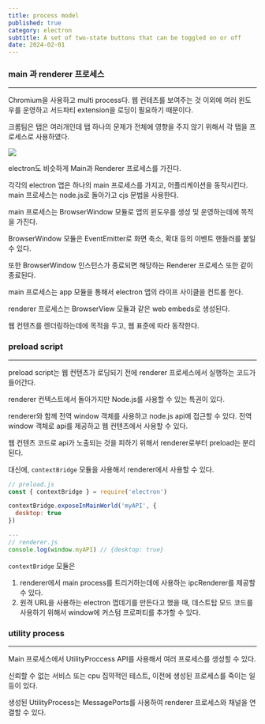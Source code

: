 ```yaml
---
title: process model
published: true
category: electron
subtitle: A set of two-state buttons that can be toggled on or off
date: 2024-02-01
---
```

### main 과 renderer 프로세스

---

Chromium을 사용하고 multi process다. 웹 컨테츠를 보여주는 것 이외에 여러 윈도우를 운영하고 서드파티 extension을 로딩이 필요하기 때문이다.

크롬팀은 탭은 여러개인데 탭 하나의 문제가 전체에 영향을 주지 않기 위해서 각 탭을 프로세스로 사용하였다.

<img src="/images/posts/process-model/process.png" />

electron도 비슷하게 Main과 Renderer 프로세스를 가진다.

각각의 electron 앱은 하나의 main 프로세스를 가지고, 어플리케이션을 동작시킨다. main 프로세스는 node.js로 돌아가고 cjs 문법을 사용한다.

main 프로세스는 BrowserWindow 모듈로 앱의 윈도우를 생성 및 운영하는데에 목적을 가진다.

BrowserWindow 모듈은 EventEmitter로 화면 축소, 확대 등의 이벤트 핸들러를 붙일 수 있다.

또한 BrowserWindow 인스턴스가 종료되면 해당하는 Renderer 프로세스 또한 같이 종료된다.

main 프로세스는 app 모듈을 통해서 electron 앱의 라이프 사이클을 컨트롤 한다.

renderer 프로세스는 BrowserView 모듈과 같은 web embeds로 생성된다.

웹 컨텐츠를 렌더링하는데에 목적을 두고, 웹 표준에 따라 동작한다.

### preload script

---

preload script는 웹 컨텐츠가 로딩되기 전에 renderer 프로세스에서 실행하는 코드가 들어간다.

renderer 컨텍스트에서 돌아가지만 Node.js를 사용할 수 있는 특권이 있다.

renderer와 함께 전역 window 객체를 사용하고 node.js api에 접근할 수 있다. 전역 window 객체로 api를 제공하고 웹 컨텐츠에서 사용할 수 있다.

웹 컨텐츠 코드로 api가 노출되는 것을 피하기 위해서 renderer로부터 preload는 분리된다.

대신에, `contextBridge` 모듈을 사용해서 renderer에서 사용할 수 있다.

```jsx
// preload.js
const { contextBridge } = require('electron')

contextBridge.exposeInMainWorld('myAPI', {
  desktop: true
})

---
// renderer.js
console.log(window.myAPI) // {desktop: true}
```

`contextBridge` 모듈은

1. renderer에서 main process를 트리거하는데에 사용하는 ipcRenderer를 제공할 수 있다.
2. 원격 URL을 사용하는 electron 껍데기를 만든다고 했을 때, 데스트탑 모드 코드를 사용하기 위해서 window에 커스텀 프로퍼티를 추가할 수 있다.

### utility process

---

Main 프로세스에서 UtilityProccess API를 사용해서 여러 프로세스를 생성할 수 있다.

신뢰할 수 없는 서비스 또는 cpu 집약적인 테스트, 이전에 생성된 프로세스를 죽이는 일등이 있다.

생성된 UtilityProcess는 MessagePorts를 사용하여 renderer 프로세스와 채널을 연결할 수 있다.
